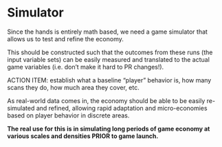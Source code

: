 # Simulator

Since the hands is entirely math based, we need a game simulator that allows us to test and refine the economy. 

This should be constructed such that the outcomes from these runs (the input variable sets) can be easily measured and translated to the actual game variables (i.e. don’t make it hard to PR changes!).

ACTION ITEM: establish what a baseline “player” behavior is, how many scans they do, how much area they cover, etc. 

As real-world data comes in, the economy should be able to be easily re-simulated and refined, allowing rapid adaptation and micro-economies based on player behavior in discrete areas.

**The real use for this is in simulating long periods of game economy at various scales and densities PRIOR to game launch.**